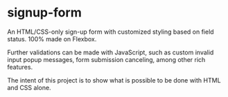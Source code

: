 # signup-form
An HTML/CSS-only sign-up form with customized styling based on field status. 100% made on Flexbox.

Further validations can be made with JavaScript, such as custom invalid input popup messages, form submission canceling, among other rich features.

The intent of this project is to show what is possible to be done with HTML and CSS alone.
